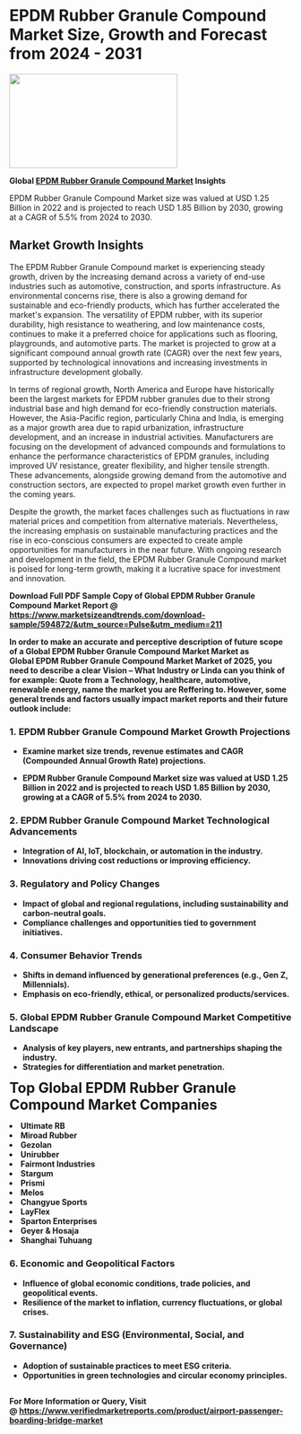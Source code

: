 <H1>EPDM Rubber Granule Compound Market Size, Growth and Forecast from 2024 - 2031</H1><img class="aligncenter size-medium wp-image-584254" src="https://thirdeyenews.in/wp-content/uploads/2024/09/Global-Market-Research-300x168.jpeg" alt="" width="300" height="168" /><p><strong>Global&nbsp;<a href="https://www.marketsizeandtrends.com/download-sample/594872/&amp;utm_source=Pulse&amp;utm_medium=211">EPDM Rubber Granule Compound Market</a> Insights</strong></p><p>EPDM Rubber Granule Compound Market size was valued at USD 1.25 Billion in 2022 and is projected to reach USD 1.85 Billion by 2030, growing at a CAGR of 5.5% from 2024 to 2030.</p><p><h2>Market Growth Insights</h2> <p>The EPDM Rubber Granule Compound market is experiencing steady growth, driven by the increasing demand across a variety of end-use industries such as automotive, construction, and sports infrastructure. As environmental concerns rise, there is also a growing demand for sustainable and eco-friendly products, which has further accelerated the market's expansion. The versatility of EPDM rubber, with its superior durability, high resistance to weathering, and low maintenance costs, continues to make it a preferred choice for applications such as flooring, playgrounds, and automotive parts. The market is projected to grow at a significant compound annual growth rate (CAGR) over the next few years, supported by technological innovations and increasing investments in infrastructure development globally.</p> <p><strong></strong></p> <p>In terms of regional growth, North America and Europe have historically been the largest markets for EPDM rubber granules due to their strong industrial base and high demand for eco-friendly construction materials. However, the Asia-Pacific region, particularly China and India, is emerging as a major growth area due to rapid urbanization, infrastructure development, and an increase in industrial activities. Manufacturers are focusing on the development of advanced compounds and formulations to enhance the performance characteristics of EPDM granules, including improved UV resistance, greater flexibility, and higher tensile strength. These advancements, alongside growing demand from the automotive and construction sectors, are expected to propel market growth even further in the coming years. <p>Despite the growth, the market faces challenges such as fluctuations in raw material prices and competition from alternative materials. Nevertheless, the increasing emphasis on sustainable manufacturing practices and the rise in eco-conscious consumers are expected to create ample opportunities for manufacturers in the near future. With ongoing research and development in the field, the EPDM Rubber Granule Compound market is poised for long-term growth, making it a lucrative space for investment and innovation.</p> <p><strong></p><p><span class=""><strong>Download Full PDF Sample Copy of Global EPDM Rubber Granule Compound Market Report</strong> @ <a href="https://www.marketsizeandtrends.com/download-sample/594872/&amp;utm_source=Pulse&amp;utm_medium=211" target="_blank">https://www.marketsizeandtrends.com/download-sample/594872/&amp;utm_source=Pulse&amp;utm_medium=211</a></span></p><p>In order to make an accurate and perceptive description of future scope of a Global&nbsp;EPDM Rubber Granule Compound Market Market as Global&nbsp;EPDM Rubber Granule Compound Market Market of 2025, you need to describe a clear Vision &ndash; What Industry or Linda can you think of for example: Quote from a Technology, healthcare, automotive, renewable energy, name the market you are Reffering to. However, some general trends and factors usually impact market reports and their future outlook include:</p><h3>1.&nbsp;<strong>EPDM Rubber Granule Compound Market Growth Projections</strong></h3><ul><li>Examine market size trends, revenue estimates and CAGR (Compounded Annual Growth Rate) projections.</li><li><p>EPDM Rubber Granule Compound Market size was valued at USD 1.25 Billion in 2022 and is projected to reach USD 1.85 Billion by 2030, growing at a CAGR of 5.5% from 2024 to 2030.</p></li></ul><h3>2.&nbsp;<strong>EPDM Rubber Granule Compound Market Technological Advancements</strong></h3><ul><li>Integration of AI, IoT, blockchain, or automation in the industry.</li><li>Innovations driving cost reductions or improving efficiency.</li></ul><h3>3.&nbsp;<strong>Regulatory and Policy Changes</strong></h3><ul><li>Impact of global and regional regulations, including sustainability and carbon-neutral goals.</li><li>Compliance challenges and opportunities tied to government initiatives.</li></ul><h3>4.&nbsp;<strong>Consumer Behavior Trends</strong></h3><ul><li>Shifts in demand influenced by generational preferences (e.g., Gen Z, Millennials).</li><li>Emphasis on eco-friendly, ethical, or personalized products/services.</li></ul><h3>5.&nbsp;<strong>Global EPDM Rubber Granule Compound Market Competitive Landscape</strong></h3><ul><li>Analysis of key players, new entrants, and partnerships shaping the industry.</li><li>Strategies for differentiation and market penetration.</li></ul><p data-pm-slice="1 1 []"><span style="color: inherit; font-family: inherit; font-size: 25px;">Top Global EPDM Rubber Granule Compound Market Companies</span></p><div class="" data-test-id=""><p><li>Ultimate RB</li><li> Miroad Rubber</li><li> Gezolan</li><li> Unirubber</li><li> Fairmont Industries</li><li> Stargum</li><li> Prismi</li><li> Melos</li><li> Changyue Sports</li><li> LayFlex</li><li> Sparton Enterprises</li><li> Geyer & Hosaja</li><li> Shanghai Tuhuang</li></p></div><h3>6.&nbsp;<strong>Economic and Geopolitical Factors</strong></h3><ul><li>Influence of global economic conditions, trade policies, and geopolitical events.</li><li>Resilience of the market to inflation, currency fluctuations, or global crises.</li></ul><h3>7.&nbsp;<strong>Sustainability and ESG (Environmental, Social, and Governance)</strong></h3><ul><li>Adoption of sustainable practices to meet ESG criteria.</li><li>Opportunities in green technologies and circular economy principles.</li></ul><h2><strong style="font-size: 14px;">For More Information or Query, Visit @&nbsp;</strong><a style="background-color: #ffffff; font-size: 14px;" href="https://www.marketsizeandtrends.com/report/epdm-rubber-granule-compound-market/" target="_blank">https://www.verifiedmarketreports.com/product/airport-passenger-boarding-bridge-market</a></h2>
